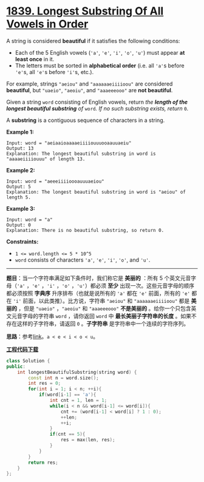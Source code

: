 # [1839. Longest Substring Of All Vowels in Order](https://leetcode.com/problems/longest-substring-of-all-vowels-in-order/)

A string is considered **beautiful** if it satisfies the following conditions:

- Each of the 5 English vowels (`'a'`, `'e'`, `'i'`, `'o'`, `'u'`) must appear **at least once** in it.
- The letters must be sorted in **alphabetical order** (i.e. all `'a'`s before `'e'`s, all `'e'`s before `'i'`s, etc.).

For example, strings `"aeiou"` and `"aaaaaaeiiiioou"` are considered **beautiful**, but `"uaeio"`, `"aeoiu"`, and `"aaaeeeooo"` are **not beautiful**.

Given a string `word` consisting of English vowels, return *the **length of the longest beautiful substring** of* `word`*. If no such substring exists, return* `0`.

A **substring** is a contiguous sequence of characters in a string.

**Example 1:**

```
Input: word = "aeiaaioaaaaeiiiiouuuooaauuaeiu"
Output: 13
Explanation: The longest beautiful substring in word is "aaaaeiiiiouuu" of length 13.
```

**Example 2:**

```
Input: word = "aeeeiiiioooauuuaeiou"
Output: 5
Explanation: The longest beautiful substring in word is "aeiou" of length 5.
```

**Example 3:**

```
Input: word = "a"
Output: 0
Explanation: There is no beautiful substring, so return 0.
```

**Constraints:**

- `1 <= word.length <= 5 * 10^5`
- `word` consists of characters `'a'`, `'e'`, `'i'`, `'o'`, and `'u'`.

-----

**题目**：当一个字符串满足如下条件时，我们称它是 **美丽的** ：所有 5 个英文元音字母（`'a'` ，`'e'` ，`'i'` ，`'o'` ，`'u'`）都必须 **至少** 出现一次。这些元音字母的顺序都必须按照 **字典序** 升序排布（也就是说所有的 `'a'` 都在 `'e'` 前面，所有的 `'e'` 都在 `'i'` 前面，以此类推）。比方说，字符串 `"aeiou"` 和 `"aaaaaaeiiiioou"` 都是 **美丽的** ，但是 `"uaeio"` ，`"aeoiu"` 和 `"aaaeeeooo"` **不是美丽的** 。给你一个只包含英文元音字母的字符串 `word` ，请你返回 `word` 中 **最长美丽子字符串的长度** 。如果不存在这样的子字符串，请返回 `0` 。**子字符串** 是字符串中一个连续的字符序列。

**思路**：参考[link](https://leetcode.com/problems/longest-substring-of-all-vowels-in-order/discuss/1175189/Best-C++-Solution)。`a < e < i < o < u`。

[**工程代码下载**](https://github.com/shenkh/leetcode)

```cpp
class Solution {
public:
    int longestBeautifulSubstring(string word) {
        const int n = word.size();
        int res = 0;
        for(int i = 1; i < n; ++i){
            if(word[i-1] == 'a'){
                int cnt = 1, len = 1;
                while(i < n && word[i-1] <= word[i]){
                    cnt += (word[i-1] < word[i] ? 1 : 0);
                    ++len;
                    ++i;
                }
                if(cnt == 5){
                    res = max(len, res);
                }
            }
        }
        return res;
    }
};
```
